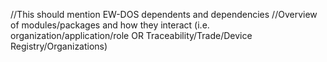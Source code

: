 //This should mention EW-DOS dependents and dependencies
//Overview of modules/packages and how they interact (i.e. organization/application/role OR Traceability/Trade/Device Registry/Organizations)